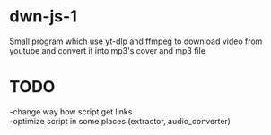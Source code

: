 # dwn-js-1
Small program which use yt-dlp and ffmpeg to download video from youtube and convert it into mp3's cover and mp3 file

# TODO
-change way how script get links <br>
-optimize script in some places (extractor, audio_converter)
